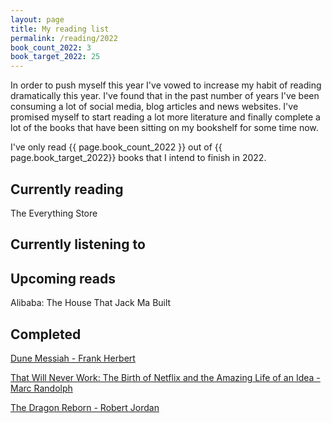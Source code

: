 ```yaml
---
layout: page
title: My reading list
permalink: /reading/2022
book_count_2022: 3
book_target_2022: 25
---
```


In order to push myself this year I've vowed to increase my habit of reading dramatically this year.  I've found that in the past number of years I've been consuming a lot of social media, blog articles and news websites.  I've promised myself to start reading a lot more literature and finally complete a lot of the books that have been sitting on my bookshelf for some time now.


I've only read {{ page.book_count_2022 }} out of {{ page.book_target_2022}} books that I intend to finish in 2022.

## Currently reading

The Everything Store

## Currently listening to

## Upcoming reads

Alibaba: The House That Jack Ma Built

## Completed

[Dune Messiah - Frank Herbert]()

[That Will Never Work: The Birth of Netflix and the Amazing Life of an Idea - Marc Randolph]()

[The Dragon Reborn - Robert Jordan]()
